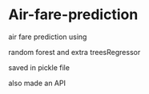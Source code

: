 # Air-fare-prediction

air fare prediction using

random forest and extra treesRegressor

saved in pickle file

also made an API
